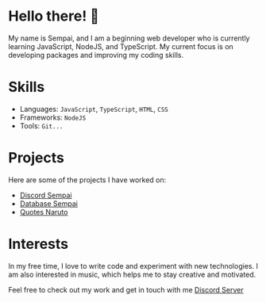 # Hello there! 👋
My name is Sempai, and I am a beginning web developer who is currently learning JavaScript, NodeJS, and TypeScript. My current focus is on developing packages and improving my coding skills.

# Skills
- Languages: `JavaScript`, `TypeScript`, `HTML`, `CSS`
- Frameworks: `NodeJS`
- Tools: `Git...`

# Projects
Here are some of the projects I have worked on:

- [Discord Sempai](https://github.com/Sempai-07/discord-sempai)
- [Database Sempai](https://github.com/Sempai-07/database-sempai)
- [Quotes Naruto](https://github.com/Sempai-07/quotes-naruto)

# Interests
In my free time, I love to write code and experiment with new technologies. I am also interested in music, which helps me to stay creative and motivated.

Feel free to check out my work and get in touch with me [Discord Server](https://discord.gg/aQtXZyaTX2)
